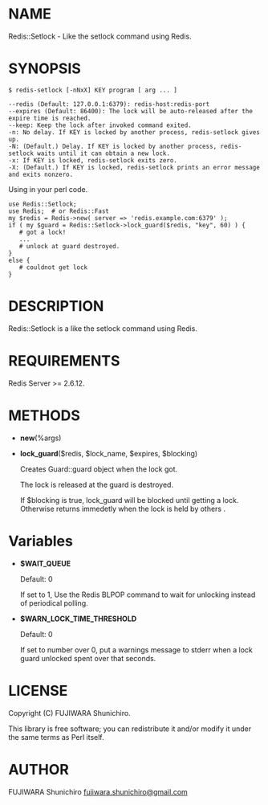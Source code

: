 # NAME

Redis::Setlock - Like the setlock command using Redis.

# SYNOPSIS

    $ redis-setlock [-nNxX] KEY program [ arg ... ]

    --redis (Default: 127.0.0.1:6379): redis-host:redis-port
    --expires (Default: 86400): The lock will be auto-released after the expire time is reached.
    --keep: Keep the lock after invoked command exited.
    -n: No delay. If KEY is locked by another process, redis-setlock gives up.
    -N: (Default.) Delay. If KEY is locked by another process, redis-setlock waits until it can obtain a new lock.
    -x: If KEY is locked, redis-setlock exits zero.
    -X: (Default.) If KEY is locked, redis-setlock prints an error message and exits nonzero.

Using in your perl code.

    use Redis::Setlock;
    use Redis;  # or Redis::Fast
    my $redis = Redis->new( server => 'redis.example.com:6379' );
    if ( my $guard = Redis::Setlock->lock_guard($redis, "key", 60) ) {
       # got a lock!
       ...
       # unlock at guard destroyed.
    }
    else {
       # couldnot get lock
    }

# DESCRIPTION

Redis::Setlock is a like the setlock command using Redis.

# REQUIREMENTS

Redis Server >= 2.6.12.

# METHODS

- **new**(%args)
- **lock\_guard**($redis, $lock\_name, $expires, $blocking)

    Creates Guard::guard object when the lock got.

    The lock is released at the guard is destroyed.

    If $blocking is true, lock\_guard will be blocked until getting a lock. Otherwise returns immedetly when the lock is held by others .

# Variables

- **$WAIT\_QUEUE**

    Default: 0

    If set to 1, Use the Redis BLPOP command to wait for unlocking instead of periodical polling.

- **$WARN\_LOCK\_TIME\_THRESHOLD**

    Default: 0

    If set to number over 0, put a warnings message to stderr when a lock guard unlocked spent over that seconds.

# LICENSE

Copyright (C) FUJIWARA Shunichiro.

This library is free software; you can redistribute it and/or modify
it under the same terms as Perl itself.

# AUTHOR

FUJIWARA Shunichiro <fujiwara.shunichiro@gmail.com>

